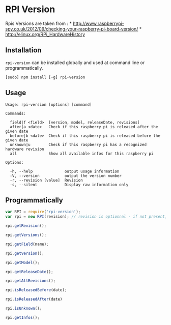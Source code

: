 RPI Version
===========

Rpis Versions are taken from :
    * http://www.raspberrypi-spy.co.uk/2012/09/checking-your-raspberry-pi-board-version/
    * http://elinux.org/RPi_HardwareHistory

Installation
------------

```rpi-version``` can be installed globally and used at command line or programmatically.

```
[sudo] npm install [-g] rpi-version
```

Usage
-----
```
Usage: rpi-version [options] [command]

Commands:

  field|f <field>  [version, model, releaseDate, revisions]
  after|a <date>   Check if this raspberry pi is released after the given date
  before|b <date>  Check if this raspberry pi is released before the given date
  unknown|u        Check if this raspberry pi has a recognized hardware revision
  all              Show all available infos for this raspberry pi

Options:

  -h, --help              output usage information
  -V, --version           output the version number
  -r, --revision [value]  Revision
  -s, --silent            Display raw information only
```

Programmatically
----------------

```javascript
var RPI = require('rpi-version');
var rpi = new RPI(revision); // revision is optionnal - if not present, /proc/cpuinfo is parsed

rpi.getRevision();

rpi.getVersions();

rpi.getField(name);

rpi.getVersion();

rpi.getModel();

rpi.getReleaseDate();

rpi.getAllRevisions();

rpi.isReleasedBefore(date);

rpi.isReleasedAfter(date)

rpi.isUnknown();

rpi.getInfos();
```
